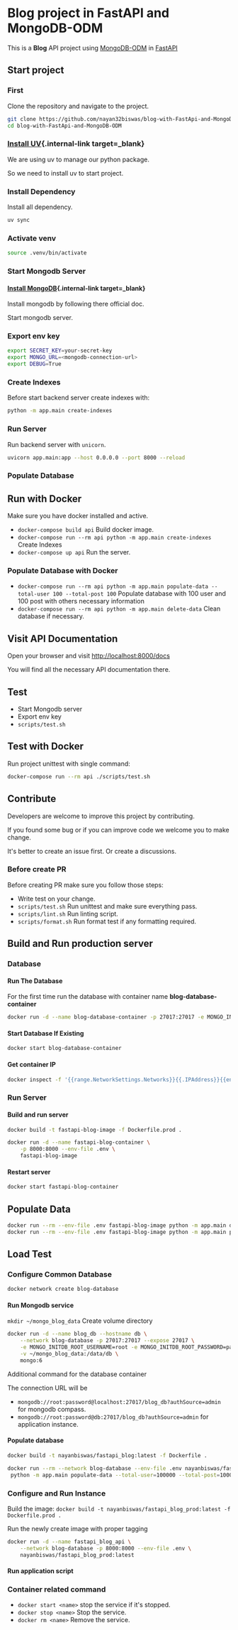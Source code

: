 # Blog project in FastAPI and MongoDB-ODM

This is a **Blog** API project using <a href="https://mongodb-odm.readthedocs.io" class="external-link" target="_blank">MongoDB-ODM</a> in <a href="https://fastapi.tiangolo.com" class="external-link" target="_blank">FastAPI</a>

## Start project

### First

Clone the repository and navigate to the project.

```bash
git clone https://github.com/nayan32biswas/blog-with-FastApi-and-MongoDB-ODM.git
cd blog-with-FastApi-and-MongoDB-ODM
```

### [Install UV](https://docs.astral.sh/uv/getting-started/installation/){.internal-link target=\_blank}

We are using uv to manage our python package.

So we need to install uv to start project.

### Install Dependency

Install all dependency.

```bash
uv sync
```

### Activate venv

```bash
source .venv/bin/activate
```

### Start Mongodb Server

#### [Install MongoDB](https://www.mongodb.com/docs/manual/installation/){.internal-link target=\_blank}

Install mongodb by following there official doc.

Start mongodb server.

### Export env key

```bash
export SECRET_KEY=your-secret-key
export MONGO_URL=<mongodb-connection-url>
export DEBUG=True
```

### Create Indexes

Before start backend server create indexes with:

```bash
python -m app.main create-indexes
```

### Run Server

Run backend server with `unicorn`.

```bash
uvicorn app.main:app --host 0.0.0.0 --port 8000 --reload
```

### Populate Database

## Run with Docker

Make sure you have docker installed and active.

- `docker-compose build api` Build docker image.
- `docker-compose run --rm api python -m app.main create-indexes` Create Indexes
- `docker-compose up api` Run the server.

### Populate Database with Docker

- `docker-compose run --rm api python -m app.main populate-data --total-user 100 --total-post 100` Populate database with 100 user and 100 post with others necessary information
- `docker-compose run --rm api python -m app.main delete-data` Clean database if necessary.

## Visit API Documentation

Open your browser and visit [http://localhost:8000/docs](http://localhost:8000/docs)

You will find all the necessary API documentation there.

## Test

- Start Mongodb server
- Export env key
- `scripts/test.sh`

## Test with Docker

Run project unittest with single command:

```bash
docker-compose run --rm api ./scripts/test.sh
```

## Contribute

Developers are welcome to improve this project by contributing.

If you found some bug or if you can improve code we welcome you to make change.

It's better to create an issue first. Or create a discussions.

### Before create PR

Before creating PR make sure you follow those steps:

- Write test on your change.
- `scripts/test.sh` Run unittest and make sure everything pass.
- `scripts/lint.sh` Run linting script.
- `scripts/format.sh` Run format test if any formatting required.

## Build and Run production server

### Database

#### Run The Database

For the first time run the database with container name **blog-database-container**

```sh
docker run -d --name blog-database-container -p 27017:27017 -e MONGO_INITDB_ROOT_USERNAME=root -e MONGO_INITDB_ROOT_PASSWORD=password mongo
```

#### Start Database If Existing

```sh
docker start blog-database-container
```

#### Get container IP

```bash
docker inspect -f '{{range.NetworkSettings.Networks}}{{.IPAddress}}{{end}}' blog-database-container
```

### Run Server

#### Build and run server

```bash
docker build -t fastapi-blog-image -f Dockerfile.prod .

docker run -d --name fastapi-blog-container \
    -p 8000:8000 --env-file .env \
    fastapi-blog-image
```

#### Restart server

```bash
docker start fastapi-blog-container
```

## Populate Data

```bash
docker run --rm --env-file .env fastapi-blog-image python -m app.main delete-data
docker run --rm --env-file .env fastapi-blog-image python -m app.main populate-data --total-user 10000 --total-post 10000
```

## Load Test

### Configure Common Database

```bash
docker network create blog-database
```

#### Run Mongodb service

`mkdir ~/mongo_blog_data` Create volume directory

```bash
docker run -d --name blog_db --hostname db \
    --network blog-database -p 27017:27017 --expose 27017 \
    -e MONGO_INITDB_ROOT_USERNAME=root -e MONGO_INITDB_ROOT_PASSWORD=password \
    -v ~/mongo_blog_data:/data/db \
    mongo:6
```

Additional command for the database container

The connection URL will be

- `mongodb://root:password@localhost:27017/blog_db?authSource=admin` for mongodb compass.
- `mongodb://root:password@db:27017/blog_db?authSource=admin` for application instance.

#### Populate database

```bash
docker build -t nayanbiswas/fastapi_blog:latest -f Dockerfile .

docker run --rm --network blog-database --env-file .env nayanbiswas/fastapi_blog:latest \
 python -m app.main populate-data --total-user=100000 --total-post=100000
```

### Configure and Run Instance

Build the image:
`docker build -t nayanbiswas/fastapi_blog_prod:latest -f Dockerfile.prod .`

Run the newly create image with proper tagging

```bash
docker run -d --name fastapi_blog_api \
    --network blog-database -p 8000:8000 --env-file .env \
    nayanbiswas/fastapi_blog_prod:latest
```

#### Run application script

### Container related command

- `docker start <name>` stop the service if it's stopped.
- `docker stop <name>` Stop the service.
- `docker rm <name>` Remove the service.
